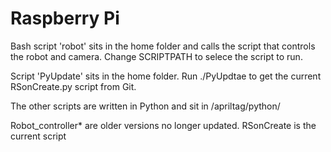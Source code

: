 # Raspberry Pi

Bash script 'robot' sits in the home folder and calls the script that controls the robot and camera.
Change SCRIPTPATH to selece the script to run.

Script 'PyUpdate' sits in the home folder. Run ./PyUpdtae to get the current RSonCreate.py script from Git.

The other scripts are written in Python and sit in /apriltag/python/     

Robot_controller* are older versions no longer updated.
RSonCreate is the current script


